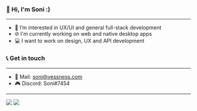 ### 👋 Hi, I'm Soni :)

---

- 👀 I’m interested in UX/UI and general full-stack development
- 🌐 I'm currently working on web and native desktop apps
- 💻 I want to work on design, UX and API development

### 📞 Get in touch

---

- 📧 Mail: soni@yessness.com
- 🎮 Discord: Soni#7454

---

![](https://github-readme-stats.vercel.app/api?username=soni801&hide=stars&count_private=true&show_icons=true&title_color=3ba3a1&icon_color=3ba3a1&bg_color=00000055&hide_border=true&text_color=dddddd&border_radius=20&include_all_commits=true)
![](https://github-readme-stats.vercel.app/api/top-langs/?username=soni801&layout=compact&title_color=3ba3a1&icon_color=3ba3a1&bg_color=00000055&hide_border=true&text_color=dddddd&border_radius=20&exclude_repo=paperclips&card_width=445)
